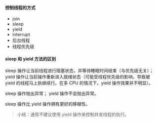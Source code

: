 #### 控制线程的方式
- join
- sleep
- yield
- interrupt
- 后台线程
- 线程优先级


#### sleep 和 yield 方法的区别
sleep 操作让当前线程进行阻塞状态，并等待睡眠时间结束（与优先级无关）；
yield 操作让当前操作重新进入就绪状态（可能受线程优先级的影响，导致被 yield 的线程马上执继续行。在多 CPU 的情况下，yield 操作效果并不明显）。

sleep 操作抛出异常；
yield 操作不会抛出异常。

sleep 操作比 yield 操作拥有更好的移植性。
>小结：通常不建议使用 yield 操作来控制并发线程的执行。